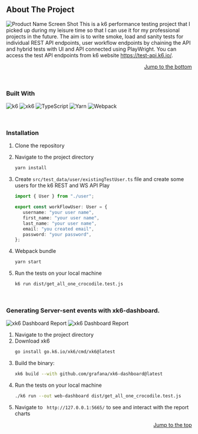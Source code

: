 <a id="readme-top"></a>
## About The Project
![Product Name Screen Shot](https://github.com/mrexiati/k6-performance/assets/50190023/7ed61e73-ccf9-4426-bf43-5091c13f7009)
This is a k6 performance testing project that I picked up during my leisure time so that I can use it for my professional projects in the future. The aim is to write smoke, load and sanity tests for individual REST API endpoints, user workflow endpoints by chaining the API and hybrid tests with UI and API connected using PlayWright. You can access the test API endpoints from k6 website https://test-api.k6.io/.

<p align="right"><a href="#readme-bottom">Jump to the bottom</a></p>

<br>

### Built With
![k6](https://img.shields.io/badge/-k6-7A41C5?style=flat-square&logo=k6&logoColor=white) ![xk6](https://img.shields.io/badge/-xk6-7A41C5?style=flat-square) ![TypeScript](https://img.shields.io/badge/-TypeScript-3178C6?style=flat-square&logo=TypeScript&logoColor=white) ![Yarn](https://img.shields.io/badge/-Yarn-2C8EBB?style=flat-square&logo=yarn&logoColor=white) ![Webpack](https://img.shields.io/badge/-Webpack-8DD6F9?style=flat-square&logo=webpack&logoColor=black)


<br>

### Installation

1. Clone the repository
2. Navigate to the project directory
   ```sh
   yarn install
   ```
3. Create ``` src/test_data/user/existingTestUser.ts ``` file and create some users for the k6 REST and WS API Play

   ```typescript
   import { User } from "./user";
   
   export const workFlowUser: User = {
      username: "your user name",
      first_name: "your user name",
      last_name: "your user name",
      email: "you created email", 
      password: "your password",
   };
    ```

5. Webpack bundle
   ```sh
   yarn start
   ```
6. Run the tests on your local machine
   ```sh
   k6 run dist/get_all_one_crocodile.test.js
   ```

<br>

### Generating Server-sent events with xk6-dashboard.
![xk6 Dashboard Report](https://github.com/mrexiati/k6-performance-rest-ws-apis/assets/50190023/46acd870-8f86-4475-9e55-6ef43a0a1bf1)
![xk6 Dashboard Report](https://github.com/mrexiati/k6-performance-rest-ws-apis/assets/50190023/b7c5d47f-5f34-4ad4-a2e5-ddde715b1019)

1. Navigate to the project directory
2. Download xk6
   ```sh
   go install go.k6.io/xk6/cmd/xk6@latest
   ```
3. Build the binary:
   ```sh
   xk6 build --with github.com/grafana/xk6-dashboard@latest
   ```
4. Run the tests on your local machine
   ```sh
   ./k6 run --out web-dashboard dist/get_all_one_crocodile.test.js
   ```
5. Navigate to ``` http://127.0.0.1:5665/``` to see and interact with the report charts

<p align="right"><a href="#readme-top">Jump to the top</a></p>
<a id="readme-bottom"></a>




